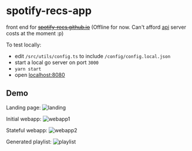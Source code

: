 # spotify-recs-app

front end for ~~[spotify-recs.github.io](https://spotify-recs.github.io)~~ (Offline for now. Can't afford [api](https://github.com/spotify-recs/api) server costs at the moment :p)

To test locally:

* edit `/src/utils/config.ts` to include `/config/config.local.json`
* start a local go server on port `3000`
* `yarn start`
* open [localhost:8080](http://localhost:8080)

## Demo

Landing page:
![landing](https://raw.githubusercontent.com/spotify-recs/spotify-recs.github.io/master/demo/landing.png)

Initial webapp:
![webapp1](https://raw.githubusercontent.com/spotify-recs/spotify-recs.github.io/master/demo/webapp1.png)

Stateful webapp:
![webapp2](https://raw.githubusercontent.com/spotify-recs/spotify-recs.github.io/master/demo/webapp2.png)

Generated playlist:
![playlist](https://raw.githubusercontent.com/spotify-recs/spotify-recs.github.io/master/demo/playlist.png)